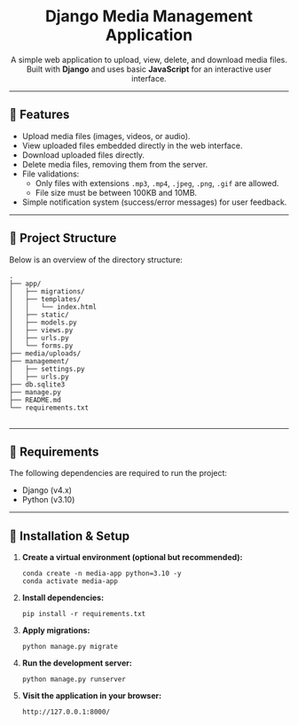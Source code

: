 <h1 align="center">Django Media Management Application</h1>

<p align="center">
  A simple web application to upload, view, delete, and download media files.
  <br>
  Built with <strong>Django</strong> and uses basic <strong>JavaScript</strong> for an interactive user interface.
</p>

<hr>

<h2>📖 Features</h2>
<ul>
  <li>Upload media files (images, videos, or audio).</li>
  <li>View uploaded files embedded directly in the web interface.</li>
  <li>Download uploaded files directly.</li>
  <li>Delete media files, removing them from the server.</li>
  <li>File validations:
    <ul>
      <li>Only files with extensions <code>.mp3</code>, <code>.mp4</code>, <code>.jpeg</code>, <code>.png</code>, <code>.gif</code> are allowed.</li>
      <li>File size must be between 100KB and 10MB.</li>
    </ul>
  </li>
  <li>Simple notification system (success/error messages) for user feedback.</li>
</ul>

<hr>

<h2>📂 Project Structure</h2>
<p>Below is an overview of the directory structure:</p>

<pre>
<code>.
├── app/
│   ├── migrations/
│   ├── templates/
│   │   └── index.html
│   ├── static/
│   ├── models.py
│   ├── views.py
│   ├── urls.py
│   └── forms.py
├── media/uploads/
├── management/
│   ├── settings.py
│   ├── urls.py
├── db.sqlite3
├── manage.py
├── README.md
└── requirements.txt
</code>
</pre>

<hr>

<h2>📜 Requirements</h2>
<p>The following dependencies are required to run the project:</p>
<ul>
  <li>Django (v4.x)</li>
  <li>Python (v3.10)</li>
</ul>

<hr>

<h2>🔧 Installation & Setup</h2>

<ol>

  <li><strong>Create a virtual environment (optional but recommended):</strong>
    <pre><code>conda create -n media-app python=3.10 -y
conda activate media-app</code></pre>
  </li>

  <li><strong>Install dependencies:</strong>
    <pre><code>pip install -r requirements.txt</code></pre>
  </li>

  <li><strong>Apply migrations:</strong>
    <pre><code>python manage.py migrate</code></pre>
  </li>

  <li><strong>Run the development server:</strong>
    <pre><code>python manage.py runserver</code></pre>
  </li>

  <li><strong>Visit the application in your browser:</strong>
    <pre><code>http://127.0.0.1:8000/</code></pre>
  </li>
</ol>
